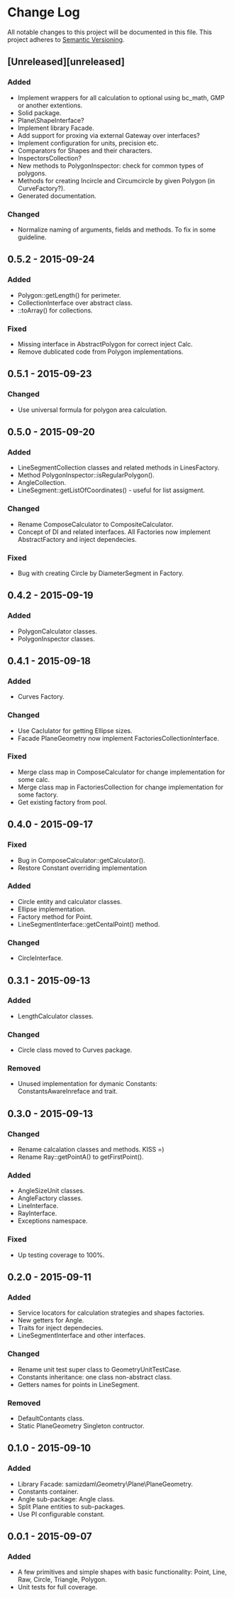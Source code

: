 # Change Log
All notable changes to this project will be documented in this file.
This project adheres to [Semantic Versioning](http://semver.org/).

## [Unreleased][unreleased]
### Added
- Implement wrappers for all calculation to optional using bc_math, GMP or another extentions.    
- Solid package.
- Plane\ShapeInterface? 
- Implement library Facade. 
- Add support for proxing via external Gateway over interfaces?  
- Implement configuration for units, precision etc.
- Comparators for Shapes and their characters.
- InspectorsCollection? 
- New methods to PolygonInspector: check for common types of polygons. 
- Methods for creating Incircle and Circumcircle by given Polygon (in CurveFactory?). 
- Generated documentation.  

### Changed
- Normalize naming of arguments, fields and methods. To fix in some guideline.

## 0.5.2 - 2015-09-24
### Added
- Polygon::getLength() for perimeter. 
- CollectionInterface over abstract class.  
- ::toArray() for collections. 

### Fixed
- Missing interface in AbstractPolygon for correct inject Calc. 
- Remove dublicated code from Polygon implementations. 

## 0.5.1 - 2015-09-23
### Changed
- Use universal formula for polygon area calculation. 

## 0.5.0 - 2015-09-20
### Added
- LineSegmentCollection classes and related methods in LinesFactory. 
- Method PolygonInspector::isRegularPolygon().  
- AngleCollection. 
- LineSegment::getListOfCoordinates() - useful for list assigment. 

### Changed
- Rename ComposeCalculator to CompositeCalculator.
- Concept of DI and related interfaces.  All Factories now implement AbstractFactory and inject dependecies.  

### Fixed
- Bug with creating Circle by DiameterSegment in Factory. 

## 0.4.2 - 2015-09-19
### Added
- PolygonCalculator classes.
- PolygonInspector classes.   

## 0.4.1 - 2015-09-18
### Added
- Curves Factory.  

### Changed 
- Use Caclulator for getting Ellipse sizes. 
- Facade PlaneGeometry now implement FactoriesCollectionInterface.  

### Fixed
- Merge class map in ComposeCalculator for change implementation for some calc. 
- Merge class map in FactoriesCollection for change implementation for some factory. 
- Get existing factory from pool. 

## 0.4.0 - 2015-09-17
### Fixed
- Bug in ComposeCalculator::getCalculator(). 
- Restore Constant overriding implementation

### Added
- Circle entity and calculator classes.
- Ellipse implementation.
- Factory method for Point. 
- LineSegmentInterface::getCentalPoint() method.

### Changed
- CircleInterface. 

## 0.3.1 - 2015-09-13
### Added 
- LengthCalculator classes. 

### Changed 
- Circle class moved to Curves package. 

### Removed
- Unused implementation for dymanic Constants: ConstantsAwareInreface and trait.  

## 0.3.0 - 2015-09-13
### Changed 
- Rename calcalation classes and methods. KISS =)
- Rename Ray::getPointA() to getFirstPoint(). 

### Added
- AngleSizeUnit classes. 
- AngleFactory classes. 
- LineInterface.
- RayInterface.
- Exceptions namespace. 

### Fixed
- Up testing coverage to 100%.  


## 0.2.0 - 2015-09-11
### Added
- Service locators for calculation strategies and shapes factories. 
- New getters for Angle. 
- Traits for inject dependecies.  
- LineSegmentInterface and other interfaces.  

### Changed
- Rename unit test super class to GeometryUnitTestCase.
- Constants inheritance: one class non-abstract class. 
- Getters names for points in LineSegment. 

### Removed 
- DefaultContants class. 
- Static PlaneGeometry Singleton contructor.   

## 0.1.0 - 2015-09-10
### Added
- Library Facade: samizdam\Geometry\Plane\PlaneGeometry. 
- Constants container. 
- Angle sub-package: Angle class. 
- Split Plane entities to sub-packages.
- Use PI configurable constant. 

## 0.0.1 - 2015-09-07
### Added
- A few primitives and simple shapes with basic functionality: Point, Line, Raw, Circle, Triangle, Polygon. 
- Unit tests for full coverage. 